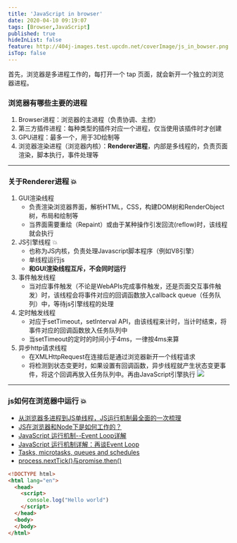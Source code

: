 ```yaml
---
title: 'JavaScript in browser'
date: 2020-04-10 09:19:07
tags: [Browser,JavaScript]
published: true
hideInList: false
feature: http://404j-images.test.upcdn.net/coverImage/js_in_bowser.png
isTop: false
---
```

首先，浏览器是多进程工作的，每打开一个 tap 页面，就会新开一个独立的浏览器进程。
### 浏览器有哪些主要的进程
1. Browser进程：浏览器的主进程（负责协调、主控）
2. 第三方插件进程：每种类型的插件对应一个进程，仅当使用该插件时才创建
3. GPU进程：最多一个，用于3D绘制等
4. 浏览器渲染进程（浏览器内核）：**Renderer进程**，内部是多线程的，负责页面渲染，脚本执行，事件处理等
---
### 关于Renderer进程 💥
1. GUI渲染线程
   - 负责渲染浏览器界面，解析HTML，CSS，构建DOM树和RenderObject树，布局和绘制等
   - 当界面需要重绘（Repaint）或由于某种操作引发回流(reflow)时，该线程就会执行
2. JS引擎线程 💥
   - 也称为JS内核，负责处理Javascript脚本程序（例如V8引擎）
   - 单线程运行js
   - **和GUI渲染线程互斥，不会同时运行**
3. 事件触发线程
   - 当对应事件触发（不论是WebAPIs完成事件触发，还是页面交互事件触发）时，该线程会将事件对应的回调函数放入callback queue（任务队列）中，等待js引擎线程的处理
4. 定时触发线程
   - 对应于setTimeout，setInterval API，由该线程来计时，当计时结束，将事件对应的回调函数放入任务队列中
   - 当setTimeout的定时的时间小于4ms，一律按4ms来算
5. 异步http请求线程
   - 在XMLHttpRequest在连接后是通过浏览器新开一个线程请求
   - 将检测到状态变更时，如果设置有回调函数，异步线程就产生状态变更事件，将这个回调再放入任务队列中。再由JavaScript引擎执行
![](http://404j.fun:402/post-images/1586516977648.jpg)
---
### js如何在浏览器中运行 💥


- [从浏览器多进程到JS单线程，JS运行机制最全面的一次梳理](https://juejin.im/post/5a6547d0f265da3e283a1df7#heading-0)
- [JS在浏览器和Node下是如何工作的？](https://blog.csdn.net/tonylua/article/details/103286267)
- [JavaScript 运行机制--Event Loop详解](https://segmentfault.com/a/1190000013823623)
- [JavaScript 运行机制详解：再谈Event Loop](https://www.ruanyifeng.com/blog/2014/10/event-loop.html)
- [Tasks, microtasks, queues and schedules](https://jakearchibald.com/2015/tasks-microtasks-queues-and-schedules/)
- [process.nextTick()与promise.then()](https://segmentfault.com/q/1010000011914016)
```html
<!DOCTYPE html>
<html lang="en">
  <head>
    <script>
      console.log("Hello world")
    </script>
  </head>
  <body>
  </body>
</html>
```
